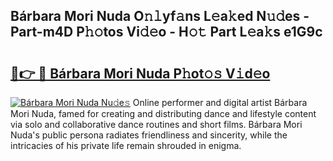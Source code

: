 ## Bárbara Mori Nuda O𝚗𝚕yf𝚊ns L𝚎a𝚔ed N𝚞𝚍es - Part-m4D P𝚑𝚘tos Vi𝚍𝚎o - H𝚘𝚝 Part L𝚎a𝚔s e1G9c

# <h2><a href="http://kf238hx.oniu.top/?m=B%c3%a1rbara+Mori+Nuda">🔗👉 🔴 Bárbara Mori Nuda P𝚑ot𝚘𝚜 V𝚒d𝚎o</a></h2>

[![Bárbara Mori Nuda Nu𝚍e𝚜](https://i.imgur.com/0qMVB7G.gif)](http://kf238hx.oniu.top/?m=B%c3%a1rbara+Mori+Nuda)
Online performer and digital artist Bárbara Mori Nuda, famed for creating and distributing dance and lifestyle content via solo and collaborative dance routines and short films. Bárbara Mori Nuda's public persona radiates friendliness and sincerity, while the intricacies of his private life remain shrouded in enigma.  
